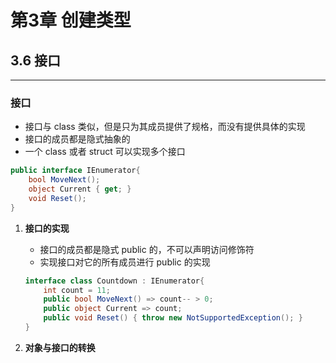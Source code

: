 # 第3章 创建类型

## 3.6 接口

---

### **接口**

- 接口与 class 类似，但是只为其成员提供了规格，而没有提供具体的实现
- 接口的成员都是隐式抽象的
- 一个 class 或者 struct 可以实现多个接口

```C#
public interface IEnumerator{
    bool MoveNext();
    object Current { get; }
    void Reset();
}
```

1. **接口的实现**
   - 接口的成员都是隐式 public 的，不可以声明访问修饰符
   - 实现接口对它的所有成员进行 public 的实现

   ```C#
   interface class Countdown : IEnumerator{
       int count = 11;
       public bool MoveNext() => count-- > 0;
       public object Current => count;
       public void Reset() { throw new NotSupportedException(); }
   }
   ```

2. **对象与接口的转换**